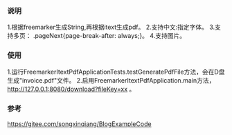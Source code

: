 ### 说明
1.根据freemarker生成String,再根据itext生成pdf。
2.支持中文:指定字体。
3.支持多页： .pageNext{page-break-after: always;}。
4.支持图片。

### 使用
1.运行FreemarkerItextPdfApplicationTests.testGeneratePdfFile方法，会在D盘生成"invoice.pdf"文件。
2.启用FreemarkerItextPdfApplication.main方法，http://127.0.0.1:8080/download?fileKey=xx 。

### 参考
https://gitee.com/songxinqiang/BlogExampleCode
